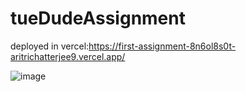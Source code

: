 # tueDudeAssignment

deployed in vercel:https://first-assignment-8n6ol8s0t-aritrichatterjee9.vercel.app/

![image](https://github.com/aritrichatterjee9/tutteDudeAssignment/assets/73156770/7cc26cb9-3063-49a0-a2df-ae58d1e81828)
